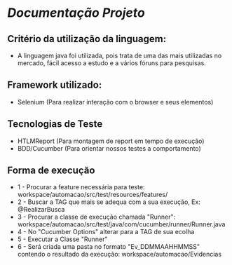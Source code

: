 <h1><b><i>Documentação Projeto</b></i></h1>

<h2>Critério da utilização da linguagem:</h2>
	<ul>
		<li>A linguagem java foi utilizada, pois trata de uma das mais utilizadas no mercado, fácil acesso a estudo e a vários fóruns para pesquisas.</li>
	</ul>
 <h2>Framework utilizado:</h2>
 	<ul>
 		<li>Selenium (Para realizar interação com o browser e seus elementos)</li>
 	</ul>
 <h2>Tecnologias de Teste</h2>
 	<ul>
 		<li>HTLMReport (Para montagem de report em tempo de execução)</li>
 		<li>BDD/Cucumber (Para orientar nossos testes a comportamento)</li>
 	</ul>
 <h2>Forma de execução</h2>
 	<ul>
 		<li>1 - Procurar a feature necessária para teste: workspace/automacao/src/test/resources/features/</li>
 		<li>2 - Buscar a TAG que mais se adequa com a sua execução, Ex: @RealizarBusca</li>
 		<li>3 - Procurar a classe de execução chamada "Runner": workspace/automacao/src/test/java/com/cucumber/runner/Runner.java</li>
 		<li>4 - No "Cucumber Options" alterar para a TAG de sua ecolha</li>
 		<li>5 - Executar a Classe "Runner"</li>
 		<li>6 - Será criada uma pasta no formato "Ev_DDMMAAHHMMSS" contendo o resultado da execução: workspace/automacao/Evidencias</li>
 	</ul>
